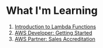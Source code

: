 # What I'm Learning

1. [Introduction to Lambda Functions](LambdaIntro.md)
1. [AWS Developer: Getting Started](AWS_Developer/index.md)
1. [AWS Partner: Sales Accreditation](AWS_Partner:Sales/CloudComputing.md)